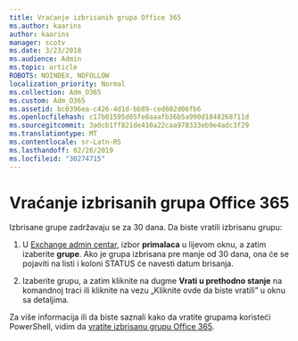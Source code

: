 ```yaml
---
title: Vraćanje izbrisanih grupa Office 365
ms.author: kaarins
author: kaarins
manager: scotv
ms.date: 3/23/2018
ms.audience: Admin
ms.topic: article
ROBOTS: NOINDEX, NOFOLLOW
localization_priority: Normal
ms.collection: Adm_O365
ms.custom: Adm_O365
ms.assetid: bc0396ea-c426-4d1d-bb89-ced602d06fb6
ms.openlocfilehash: c17b01595d05fe8aaafb36b5a990d1848268711d
ms.sourcegitcommit: 3a0cb1ff821de410a22caa978333eb9e4adc3f29
ms.translationtype: MT
ms.contentlocale: sr-Latn-RS
ms.lasthandoff: 02/26/2019
ms.locfileid: "30274715"
---
```

# <a name="restore-a-deleted-office-365-group"></a>Vraćanje izbrisanih grupa Office 365

Izbrisane grupe zadržavaju se za 30 dana. Da biste vratili izbrisanu grupu:
  
1. U [Exchange admin centar](https://outlook.office365.com/ecp/), izbor **primalaca** u lijevom oknu, a zatim izaberite **grupe**. Ako je grupa izbrisana pre manje od 30 dana, ona će se pojaviti na listi i koloni STATUS će navesti datum brisanja.
    
2. Izaberite grupu, a zatim kliknite na dugme **Vrati u prethodno stanje** na komandnoj traci ili kliknite na vezu „Kliknite ovde da biste vratili” u oknu sa detaljima. 
    
Za više informacija ili da biste saznali kako da vratite grupama koristeći PowerShell, vidim da [vratite izbrisanu grupu Office 365](https://go.microsoft.com/fwlink/?linkid=867802).
  

